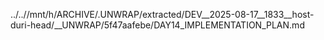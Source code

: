 ../..//mnt/h/ARCHIVE/.UNWRAP/extracted/DEV__2025-08-17__1833__host-duri-head/__UNWRAP/5f47aafebe/DAY14_IMPLEMENTATION_PLAN.md